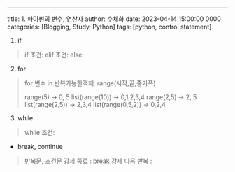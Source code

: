 ---
title: 1. 파이썬의 변수, 연산자
author: 수채화
date: 2023-04-14 15:00:00 0000
categories: [Blogging, Study, Python]
tags: [python, control statement]

1. if
> if 조건:
> elif 조건:
> else:

2. for
> for 변수 in 반복가능한객체:
> range(시작,끝,증가폭)
> 
> range(5) -> 0, 5
> list(range(10)) -> 0,1,2,3,4
> range(2,5) -> 2, 5
> list(range(2,5)) -> 2,3,4
> list(range(0,5,2)) -> 0,2,4

3. while
> while 조건:

- break, continue
> 반복문, 조건문 
> 강제 종료 : break
> 강제 다음 반복 : 
